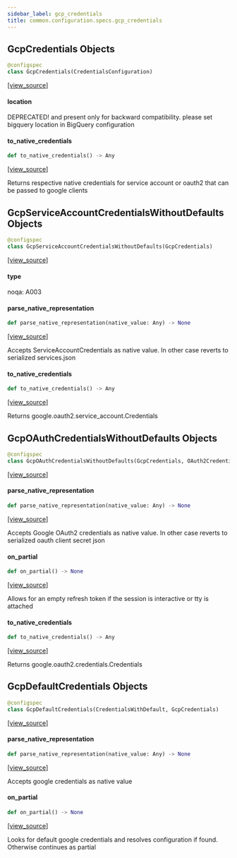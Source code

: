 ```yaml
---
sidebar_label: gcp_credentials
title: common.configuration.specs.gcp_credentials
---
```


## GcpCredentials Objects

```python
@configspec
class GcpCredentials(CredentialsConfiguration)
```

[[view_source]](https://github.com/dlt-hub/dlt/blob/30d0f64fb2cdbacc2e88fdb304371650f417e1f0/dlt/common/configuration/specs/gcp_credentials.py#L15)

#### location

DEPRECATED! and present only for backward compatibility. please set bigquery location in BigQuery configuration

#### to\_native\_credentials

```python
def to_native_credentials() -> Any
```

[[view_source]](https://github.com/dlt-hub/dlt/blob/30d0f64fb2cdbacc2e88fdb304371650f417e1f0/dlt/common/configuration/specs/gcp_credentials.py#L30)

Returns respective native credentials for service account or oauth2 that can be passed to google clients

## GcpServiceAccountCredentialsWithoutDefaults Objects

```python
@configspec
class GcpServiceAccountCredentialsWithoutDefaults(GcpCredentials)
```

[[view_source]](https://github.com/dlt-hub/dlt/blob/30d0f64fb2cdbacc2e88fdb304371650f417e1f0/dlt/common/configuration/specs/gcp_credentials.py#L42)

#### type

noqa: A003

#### parse\_native\_representation

```python
def parse_native_representation(native_value: Any) -> None
```

[[view_source]](https://github.com/dlt-hub/dlt/blob/30d0f64fb2cdbacc2e88fdb304371650f417e1f0/dlt/common/configuration/specs/gcp_credentials.py#L47)

Accepts ServiceAccountCredentials as native value. In other case reverts to serialized services.json

#### to\_native\_credentials

```python
def to_native_credentials() -> Any
```

[[view_source]](https://github.com/dlt-hub/dlt/blob/30d0f64fb2cdbacc2e88fdb304371650f417e1f0/dlt/common/configuration/specs/gcp_credentials.py#L83)

Returns google.oauth2.service_account.Credentials

## GcpOAuthCredentialsWithoutDefaults Objects

```python
@configspec
class GcpOAuthCredentialsWithoutDefaults(GcpCredentials, OAuth2Credentials)
```

[[view_source]](https://github.com/dlt-hub/dlt/blob/30d0f64fb2cdbacc2e88fdb304371650f417e1f0/dlt/common/configuration/specs/gcp_credentials.py#L98)

#### parse\_native\_representation

```python
def parse_native_representation(native_value: Any) -> None
```

[[view_source]](https://github.com/dlt-hub/dlt/blob/30d0f64fb2cdbacc2e88fdb304371650f417e1f0/dlt/common/configuration/specs/gcp_credentials.py#L103)

Accepts Google OAuth2 credentials as native value. In other case reverts to serialized oauth client secret json

#### on\_partial

```python
def on_partial() -> None
```

[[view_source]](https://github.com/dlt-hub/dlt/blob/30d0f64fb2cdbacc2e88fdb304371650f417e1f0/dlt/common/configuration/specs/gcp_credentials.py#L151)

Allows for an empty refresh token if the session is interactive or tty is attached

#### to\_native\_credentials

```python
def to_native_credentials() -> Any
```

[[view_source]](https://github.com/dlt-hub/dlt/blob/30d0f64fb2cdbacc2e88fdb304371650f417e1f0/dlt/common/configuration/specs/gcp_credentials.py#L183)

Returns google.oauth2.credentials.Credentials

## GcpDefaultCredentials Objects

```python
@configspec
class GcpDefaultCredentials(CredentialsWithDefault, GcpCredentials)
```

[[view_source]](https://github.com/dlt-hub/dlt/blob/30d0f64fb2cdbacc2e88fdb304371650f417e1f0/dlt/common/configuration/specs/gcp_credentials.py#L213)

#### parse\_native\_representation

```python
def parse_native_representation(native_value: Any) -> None
```

[[view_source]](https://github.com/dlt-hub/dlt/blob/30d0f64fb2cdbacc2e88fdb304371650f417e1f0/dlt/common/configuration/specs/gcp_credentials.py#L217)

Accepts google credentials as native value

#### on\_partial

```python
def on_partial() -> None
```

[[view_source]](https://github.com/dlt-hub/dlt/blob/30d0f64fb2cdbacc2e88fdb304371650f417e1f0/dlt/common/configuration/specs/gcp_credentials.py#L248)

Looks for default google credentials and resolves configuration if found. Otherwise continues as partial

